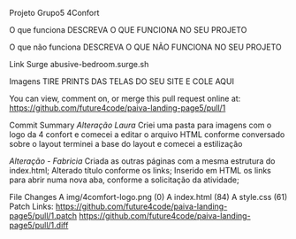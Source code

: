

Projeto Grupo5 4Confort

O que funciona
DESCREVA O QUE FUNCIONA NO SEU PROJETO

O que não funciona
DESCREVA O QUE NÃO FUNCIONA NO SEU PROJETO

Link Surge
abusive-bedroom.surge.sh

Imagens
TIRE PRINTS DAS TELAS DO SEU SITE E COLE AQUI

You can view, comment on, or merge this pull request online at:
https://github.com/future4code/paiva-landing-page5/pull/1

Commit Summary
*Alteração Laura*
Criei uma pasta para imagens com o logo da 4 confort e comecei a editar o arquivo HTML conforme conversado sobre o layout
terminei a base do layout e comecei a estilização

*Alteração - Fabricia*
Criada as outras páginas com a mesma estrutura do index.html;
Alterado título conforme os links;
Inserido em HTML os links para abrir numa nova aba, conforme a solicitação da atividade;

File Changes
A img/4comfort-logo.png (0)
A index.html (84)
A style.css (61)
Patch Links:
https://github.com/future4code/paiva-landing-page5/pull/1.patch
https://github.com/future4code/paiva-landing-page5/pull/1.diff




